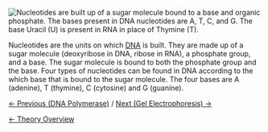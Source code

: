 ![Nucleotides are built up of a sugar molecule bound to a base and organic phosphate. The bases present in DNA nucleotides are A, T, C, and G. The base Uracil (U) is present in RNA in place of Thymine (T).](https://s3-us-west-2.amazonaws.com/labster/wiki/media/NucleotidesNew.jpeg "Nucleotides are built up of a sugar molecule bound to a base and organic phosphate. The bases present in DNA nucleotides are A, T, C, and G. The base Uracil (U) is present in RNA in place of Thymine (T).")

Nucleotides are the units on which [DNA](/wiki/DNA "wikilink") is built. They
are made up of a sugar molecule (deoxyribose in DNA, ribose in RNA), a
phosphate group, and a base. The sugar molecule is bound to both the
phosphate group and the base. Four types of nucleotides can be found in
DNA according to the which base that is bound to the sugar molecule. The
four bases are A (adenine), T (thymine), C (cytosine) and G (guanine).

[← Previous (DNA Polymerase)](/wiki/DNA_Polymerase "wikilink") / [Next (Gel
Electrophoresis) →](/wiki/Gel_Electrophoresis "wikilink")

[← Theory Overview](/wiki/CSI_Case "wikilink")

